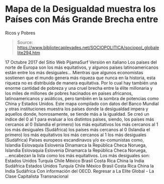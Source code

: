 # Mapa de la Desigualdad muestra los Países con Más Grande Brecha entre 
Ricos y Pobres

> Source: https://www.bibliotecapleyades.net/SOCIOPOLITICA/sociopol_globalelite294.htm

17 Octubre 2017 del Sitio Web PijamaSurf
Versión en italiano Los países del norte de Europa
son los más equitativos,
y algunos países latinoamericanos
están entre los más desiguales...
Mientras que algunos economistas sostienen que el mundo genera más riqueza que nunca en la historia, esta riqueza no es distribuida de manera equitativa.
Por lo cual hay también una enorme cantidad de pobreza y una cruel brecha entre la élite millonaria y los miles de millones de pobres hacinados en países africanos, latinoamericanos y asiáticos, pero también en la sombra de potencias como China y Estados Unidos. Este mapa compilado con datos del Banco Mundial y otras instituciones muestra los países donde la desigualdad impera y aquellos donde, honrosamente, se tiende más a la igualdad.
Se creó un índice del 0 al 1 para evaluar a los distintos países, siendo,
los países más cercanos al 0 (Islandia el primero) los más equitativos los más cercanos al 1 los más desiguales (Sudáfrica)
los países más cercanos al 0 (Islandia el primero) los más equitativos
los más cercanos al 1 los más desiguales (Sudáfrica)
Países europeos escandinavos y/o ex-comunistas como,
Islandia Eslovaquia Eslovenia Dinamarca la República Checa Noruega,
Islandia
Eslovaquia
Eslovenia
Dinamarca
la República Checa
Noruega,
...encabezan la lista como los más equitativos. Los más desiguales son:
Estados Unidos Turquía Chile México Brasil Costa Rica China la India Sudáfrica
Estados Unidos
Turquía
Chile
México
Brasil
Costa Rica
China
la India
Sudáfrica
Con información del OECD.
Regresar a La Elite Global - La Clase Capitalista Transnacional
